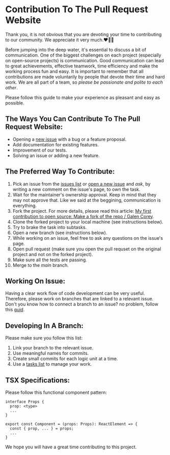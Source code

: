# Contribution To The Pull Request Website
Thank you, it is not obvious that you are devoting your time to contributing to our community.
We appreciate it very much.❤️🙏🏻

Before jumping into the deep water, it's essential to discuss a bit of communication.
One of the biggest challenges on each project (especially on open-source projects) is communication.
Good communication can lead to great achievements, effective teamwork, time efficiency and make the working process fun and easy.
It is important to remember that all contributions are made voluntarily by people that devote their time and hard work. We are all part of a team, so *please be passionate and polite to each other*.

Please follow this guide to make your experience as pleasant and easy as possible.

## The Ways You Can Contribute To The Pull Request Website:
* Opening a [new issue](https://github.com/Pull-Request-Community/pull-request-community-website/issues/new) with a bug or a feature proposal.
* Add documentation for existing features.
* Improvement of our tests.
* Solving an issue or adding a new feature.

## The Preferred Way To Contribute:
1. Pick an issue from the [issues list](https://github.com/Pull-Request-Community/pull-request-community-website/issues) or [open a new issue](https://github.com/Pull-Request-Community/pull-request-community-website/issues/new) and *ask*, by writing a new comment on the issue's page, to own the task.
2. Wait for the maintainer's ownership approval. Keep in mind that they may not approve that. Like we said at the beggining, communication is everything.
3. Fork the project. For more details, please read this article: [My first contribution to open source: Make a fork of the repo / Galen Corey](https://opensource.com/article/19/11/first-open-source-contribution-fork-clone).
4. Clone the forked project to your local machine (see instructions below).
5. Try to brake the task into subtasks.
6. Open a new branch (see instructions below).
7. While working on an issue, feel free to ask any questions on the issue's page.
8. Open pull request (make sure you open the pull requset on the original project and not on the forked project).
9. Make sure all the tests are passing.
10. Merge to the *main* branch.

## Working On Issue: 
Having a clear work flow of code development can be very useful. Therefore, please work on branches that are linked to a relevant issue. 
Don't you know how to connect a branch to an issue? no problem, follow this [guid](https://docs.github.com/en/issues/tracking-your-work-with-issues/creating-a-branch-for-an-issue).
 
## Developing In A Branch:
Please make sure you follow this list:
1) Link your branch to the relevant issue.
2) Use meaningful names for commits.
3) Create small commits for each logic unit at a time.
4) Use a [tasks list](https://docs.github.com/en/issues/tracking-your-work-with-issues/about-task-lists) to manage your work.

## TSX Specifications:
Please follow this functional component pattern:
```
interface Props {
  prop: <type>
  ...
}

export const Component = (props: Props): ReactElement => {
  const { prop, ... } = props;
  ...
}
```

We hope you will have a great time contributing to this project.

